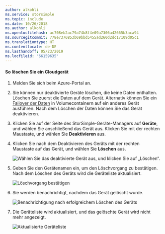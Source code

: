 ```yaml
---
author: alkohli
ms.service: storsimple
ms.topic: include
ms.date: 10/26/2018
ms.author: alkohli
ms.openlocfilehash: ac708eb2ac79a74b8f4e09a7306a42665b3aca94
ms.sourcegitcommit: 778e7376853b69bbd5455ad260d2dc17109d05c1
ms.translationtype: HT
ms.contentlocale: de-DE
ms.lasthandoff: 05/23/2019
ms.locfileid: "66159635"
---
```

#### <a name="to-delete-a-cloud-appliance"></a>So löschen Sie ein Cloudgerät

1. Melden Sie sich beim Azure-Portal an.
2. Sie können nur deaktivierte Geräte löschen, die keine Daten enthalten. Löschen Sie zuerst die Daten auf dem Gerät. Alternativ können Sie ein [Failover der Daten](../articles/storsimple/storsimple-8000-device-failover-cloud-appliance.md) in Volumecontainern auf ein anderes Gerät ausführen. Nach dem Löschen der Daten können Sie das Gerät deaktivieren.
3. Klicken Sie auf der Seite des StorSimple-Geräte-Managers auf **Geräte**, und wählen Sie anschließend das Gerät aus. Klicken Sie mit der rechten Maustaste, und wählen Sie **Deaktivieren** aus.
4. Klicken Sie nach dem Deaktivieren des Geräts mit der rechten Maustaste auf das Gerät, und wählen Sie **Löschen** aus.

    ![Wählen Sie das deaktivierte Gerät aus, und klicken Sie auf „Löschen“.](./media/storsimple-8000-delete-cloud-appliance/delete-cloud-appliance1.png)

5. Geben Sie den Gerätenamen ein, um den Löschvorgang zu bestätigen. Nach dem Löschen des Geräts wird die Geräteliste aktualisiert.

    ![Löschvorgang bestätigen](./media/storsimple-8000-delete-cloud-appliance/delete-cloud-appliance2.png)

6. Sie werden benachrichtigt, nachdem das Gerät gelöscht wurde.

    ![Benachrichtigung nach erfolgreichem Löschen des Geräts](./media/storsimple-8000-delete-cloud-appliance/delete-cloud-appliance4.png)

7. Die Geräteliste wird aktualisiert, und das gelöschte Gerät wird nicht mehr angezeigt.

    ![Aktualisierte Geräteliste](./media/storsimple-8000-delete-cloud-appliance/delete-cloud-appliance5.png)
